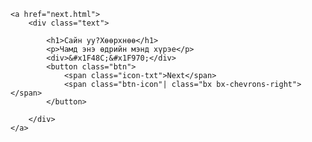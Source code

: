 <!DOCTYPE html>
<html lang="en">
<head>
    <meta charset="UTF-8">
    <meta http-equiv="X-UA-Compatible" content="IE=edge">
    <meta name="viewport" content="width=device-width, initial-scale=1.0">
    <title>Илгээмж</title>
    <link rel="stylesheet" href="style.css">
</head>
<body>
  
    <a href="next.html">
        <div class="text"> 
          
            <h1>Сайн уу?Хөөрхнөө</h1> 
            <p>Чамд энэ өдрийн мэнд хүрэе</p>
            <div>&#x1F48C;&#x1F970;</div>
            <button class="btn">
                <span class="icon-txt">Next</span>
                <span class="btn-icon"| class="bx bx-chevrons-right"></span>
            </button>
          
        </div>
    </a>
   
    
    
</body>
</html> 
